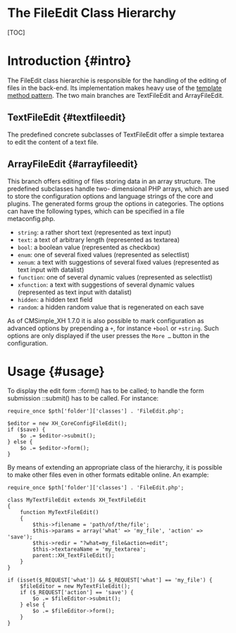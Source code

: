 The FileEdit Class Hierarchy
============================

[TOC]

Introduction {#intro}
=====================

The FileEdit class hierarchie is responsible for the handling of the
editing of files in the back-end. Its implementation makes heavy use
of the [template method pattern](http://en.wikipedia.org/wiki/Template_method_pattern).
The two main branches are TextFileEdit and ArrayFileEdit.

TextFileEdit {#textfileedit}
----------------------------

The predefined concrete subclasses of TextFileEdit offer a
simple textarea to edit the content of a text file.

ArrayFileEdit {#arrayfileedit}
------------------------------

This branch offers editing of files storing data in an array
structure. The predefined subclasses handle two- dimensional PHP
arrays, which are used to store the configuration options and
language strings of the core and plugins. The generated forms
group the options in categories. The options can have the
following types, which can be specified in a file
metaconfig.php.

* `string`: a rather short text (represented as text input)
* `text`: a text of arbitrary length (represented as textarea)
* `bool`: a boolean value (represented as checkbox)
* `enum`: one of several fixed values (represented as selectlist)
* `xenum`: a text with suggestions of several fixed values (represented as text input with datalist)
* `function`: one of several dynamic values (represented as selectlist)
* `xfunction`: a text with suggestions of several dynamic values (represented as text input with datalist)
* `hidden`: a hidden text field
* `random`: a hidden random value that is regenerated on each save

As of CMSimple_XH 1.7.0 it is also possible to mark configuration as advanced
options by prepending a `+`, for instance `+bool` or `+string`. Such options are
only displayed if the user presses the `More …` button in the configuration.

Usage {#usage}
==============

To display the edit form ::form() has to be called; to handle the
form submission ::submit() has to be called. For instance:

````{.php}
require_once $pth['folder']['classes'] . 'FileEdit.php';

$editor = new XH_CoreConfigFileEdit();
if ($save) {
    $o .= $editor->submit();
} else {
    $o .= $editor->form();
}
````

By means of extending an appropriate class of the hierarchy, it is
possible to make other files even in other formats editable online.
An example:

````{.php}
require_once $pth['folder']['classes'] . 'FileEdit.php';

class MyTextFileEdit extends XH_TextFileEdit
{
    function MyTextFileEdit()
    {
        $this->filename = 'path/of/the/file';
        $this->params = array('what' => 'my_file', 'action' => 'save');
        $this->redir = "?what=my_file&action=edit";
        $this->textareaName = 'my_textarea';
        parent::XH_TextFileEdit();
    }
}

if (isset($_REQUEST['what']) && $_REQUEST['what'] == 'my_file') {
    $fileEditor = new MyTextFileEdit();
    if ($_REQUEST['action'] == 'save') {
        $o .= $fileEditor->submit();
    } else {
        $o .= $fileEditor->form();
    }
}
````
